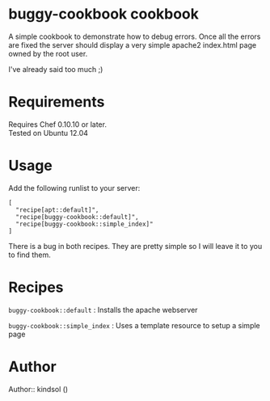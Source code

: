 # buggy-cookbook cookbook

A simple cookbook to demonstrate how to debug errors.  Once all the errors are fixed the server should display a very simple apache2 index.html page owned by the root user.

I've already said too much ;)

# Requirements

Requires Chef 0.10.10 or later.  
Tested on Ubuntu 12.04

# Usage

Add the following runlist to your server:

    [
      "recipe[apt::default]",
      "recipe[buggy-cookbook::default]",
      "recipe[buggy-cookbook::simple_index]"
    ]
    
There is a bug in both recipes.  They are pretty simple so I will leave it to you to find them.

# Recipes

```buggy-cookbook::default``` : Installs the apache webserver

```buggy-cookbook::simple_index``` : Uses a template resource to setup a simple page


# Author

Author:: kindsol (<kindsol2--at--gmail>)
